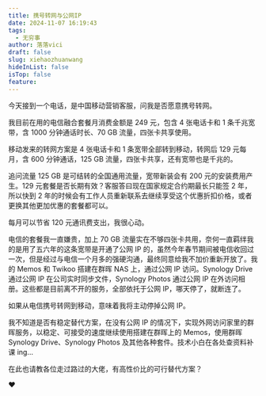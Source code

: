```yaml
---
title: 携号转网与公网IP
date: 2024-11-07 16:19:43
tags:
  - 无穷事
author: 落落vici
draft: false
slug: xiehaozhuanwang
hideInList: false
isTop: false
feature:
---
```

今天接到一个电话，是中国移动营销客服，问我是否愿意携号转网。

我目前在用的电信融合套餐月消费金额是 249 元，包含 4 张电话卡和 1 条千兆宽带，含 1000 分钟通话时长、70 GB 流量，四张卡共享使用。

移动发来的转网方案是 4 张电话卡和 1 条宽带全部转到移动，转网后 129 元每月，含 600 分钟通话，125 GB 流量，四张卡共享，还有宽带也是千兆的。

追问流量 125 GB 是可结转的全国通用流量，宽带新装会有 200 元的安装费用产生。129 元套餐是否长期有效？客服答曰现在国家规定合约期最长只能签 2 年，所以快到 2 年的时候会有工作人员重新联系去继续享受这个优惠折扣价格，或者更换其他更加优惠的套餐都可以。

每月可以节省 120 元通讯费支出，我很心动。

电信的套餐我一直嫌贵，加上 70 GB 流量实在不够四张卡共用，奈何一直羁绊我的是用了五六年的这条宽带是开通了公网 IP 的，虽然今年春节期间被电信收回过一次，但是经过与电信一个月多的强硬沟通，最终同意给我不加价重新开放了。我的 Memos 和 Twikoo 搭建在群晖 NAS 上，通过公网  IP 访问。Synology Drive 通过公网 IP 在公司实时同步文件，Synology Photos 通过公网 IP 在外访问相册。这些都是目前离不开的服务，全部依托于公网 IP，哪天停了，就断连了。

如果从电信携号转网到移动，意味着我将主动停掉公网 IP。

我不知道是否有稳定替代方案，在没有公网 IP 的情况下，实现外网访问家里的群晖服务，以稳定、可接受的速度继续使用搭建在群晖上的 Memos，使用群晖 Synology Drive、Synology Photos 及其他各种套件。技术小白在各处查资料补课 ing...

在此也请教各位走过路过的大佬，有高性价比的可行替代方案？

❤